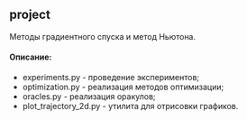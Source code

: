 ## project

Методы градиентного спуска и метод Ньютона.

#### Описание:

+ experiments.py - проведение экспериментов;
+ optimization.py - реализация методов оптимизации;
+ oracles.py - реализация оракулов;
+ plot_trajectory_2d.py - утилита для отрисовки графиков.